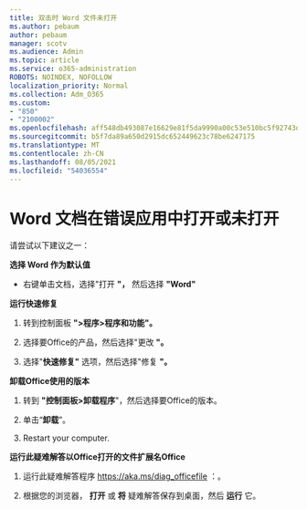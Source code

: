 ```yaml
---
title: 双击时 Word 文件未打开
ms.author: pebaum
author: pebaum
manager: scotv
ms.audience: Admin
ms.topic: article
ms.service: o365-administration
ROBOTS: NOINDEX, NOFOLLOW
localization_priority: Normal
ms.collection: Adm_O365
ms.custom:
- "850"
- "2100002"
ms.openlocfilehash: aff548db493087e16629e81f5da9990a00c53e510bc5f92743dee393956d9c1c
ms.sourcegitcommit: b5f7da89a650d2915dc652449623c78be6247175
ms.translationtype: MT
ms.contentlocale: zh-CN
ms.lasthandoff: 08/05/2021
ms.locfileid: "54036554"
---
```

# <a name="word-document-opened-in-the-wrong-app-or-didnt-open"></a>Word 文档在错误应用中打开或未打开

请尝试以下建议之一：

**选择 Word 作为默认值**

- 右键单击文档，选择"打开 **"，** 然后选择 **"Word"**

**运行快速修复**

1. 转到控制面板 **">程序>程序和功能"。**

2. 选择要Office的产品，然后选择"更改 **"。**

3. 选择"**快速修复"** 选项，然后选择"修复 **"。**

**卸载Office使用的版本**

1. 转到 **"控制面板>卸载程序**"，然后选择要Office的版本。

2. 单击“**卸载**”。

3. Restart your computer.

**运行此疑难解答以Office打开的文件扩展名Office**

1. 运行此疑难解答程序 https://aka.ms/diag_officefile ：。

2. 根据您的浏览器， **打开** 或 **将** 疑难解答保存到桌面，然后 **运行** 它。
